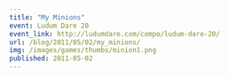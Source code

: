 ```yaml
---
title: "My Minions"
event: Ludum Dare 20
event_link: http://ludumdare.com/compo/ludum-dare-20/
url: /blog/2011/05/02/my_minions/
img: /images/games/thumbs/minion1.png 
published: 2011-05-02
---
```




